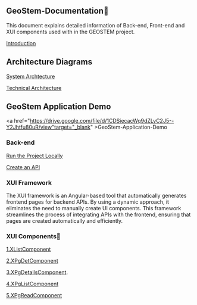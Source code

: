 ## GeoStem-Documentation📄
This document explains detailed information of Back-end, Front-end and XUI components used with in the GEOSTEM project.

[Introduction](https://github.com/mariaphilo2024/GeoStem-Documentation/blob/main/Introduction/Introducion.md)

## Architecture Diagrams
[System Archtecture](https://github.com/mariaphilo2024/GeoStem-Documentation/blob/main/images/SystemArchitecture.md)

[Technical Architecture](https://github.com/mariaphilo2024/GeoStem-Documentation/blob/main/images/TechnicalArchitecture.md)

## GeoStem Application Demo
<a href="https://drive.google.com/file/d/1CDSiecacWq9dZLvC2J5--Y2Jhtfu80uR/view"target="_blank" >GeoStem-Application-Demo</a>
### Back-end
[Run the Project Locally](https://github.com/mariaphilo2024/GeoStem-Documentation/blob/main/Back-end/RunProjectLocally.md)

[Create an API](https://github.com/mariaphilo2024/GeoStem-Documentation/blob/main/Back-end/CreateAnAPI.md)

### XUI Framework
The XUI framework is an Angular-based tool that automatically generates frontend pages for backend APIs. By using a dynamic approach, it eliminates the need to manually create UI components. This framework streamlines the process of integrating APIs with the frontend, ensuring that pages are created automatically and efficiently.
### XUI Components📖
[1.XListComponent](https://github.com/mariaphilo2024/GeoStem-Documentation/blob/main/XUIComponents/XListComponent.md)

[2.XPgDetComponent](https://github.com/mariaphilo2024/GeoStem-Documentation/blob/main/XUIComponents/XPgDetComponent.md)

[3.XPgDetailsComponent](https://github.com/mariaphilo2024/GeoStem-Documentation/blob/main/XUIComponents/XPgDetailsComponent.md).

[4.XPgListComponent](https://github.com/mariaphilo2024/GeoStem-Documentation/blob/main/XUIComponents/XPgListComponent.md)

[5.XPgReadComponent](https://github.com/mariaphilo2024/GeoStem-Documentation/blob/main/XUIComponents/XPgReadComponent.md)


